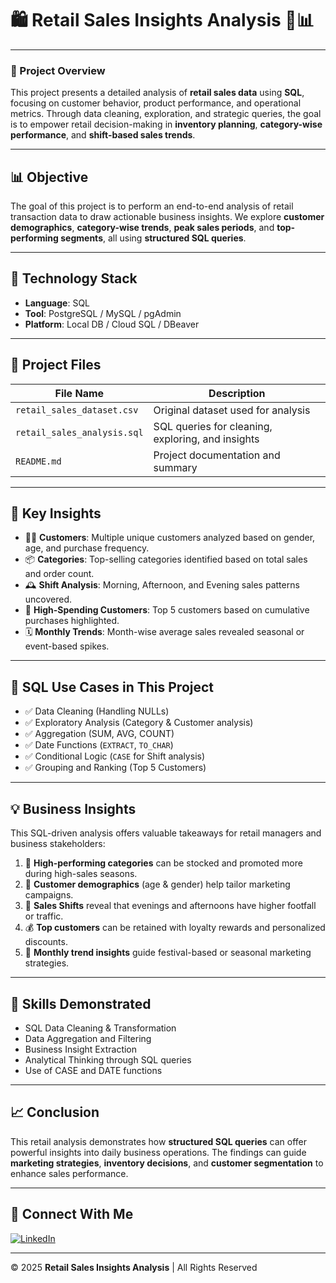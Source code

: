 # 🛍️ Retail Sales Insights Analysis 💼📊

---

### 📖 Project Overview

This project presents a detailed analysis of **retail sales data** using **SQL**, focusing on customer behavior, product performance, and operational metrics. Through data cleaning, exploration, and strategic queries, the goal is to empower retail decision-making in **inventory planning**, **category-wise performance**, and **shift-based sales trends**.

---

## 📊 Objective

The goal of this project is to perform an end-to-end analysis of retail transaction data to draw actionable business insights. We explore **customer demographics**, **category-wise trends**, **peak sales periods**, and **top-performing segments**, all using **structured SQL queries**.

---

## 🔧 Technology Stack

- **Language**: SQL  
- **Tool**: PostgreSQL / MySQL / pgAdmin  
- **Platform**: Local DB / Cloud SQL / DBeaver

---

## 📁 Project Files

| File Name                  | Description                                      |
|----------------------------|--------------------------------------------------|
| `retail_sales_dataset.csv` | Original dataset used for analysis               |
| `retail_sales_analysis.sql`| SQL queries for cleaning, exploring, and insights|
| `README.md`                | Project documentation and summary                |

---

## 📌 Key Insights

- 🧍‍♂️ **Customers**: Multiple unique customers analyzed based on gender, age, and purchase frequency.  
- 📦 **Categories**: Top-selling categories identified based on total sales and order count.  
- 🕰️ **Shift Analysis**: Morning, Afternoon, and Evening sales patterns uncovered.  
- 🧮 **High-Spending Customers**: Top 5 customers based on cumulative purchases highlighted.  
- 🗓️ **Monthly Trends**: Month-wise average sales revealed seasonal or event-based spikes.

---

## 🎯 SQL Use Cases in This Project

- ✅ Data Cleaning (Handling NULLs)  
- ✅ Exploratory Analysis (Category & Customer analysis)  
- ✅ Aggregation (SUM, AVG, COUNT)  
- ✅ Date Functions (`EXTRACT`, `TO_CHAR`)  
- ✅ Conditional Logic (`CASE` for Shift analysis)  
- ✅ Grouping and Ranking (Top 5 Customers)

---

## 💡 Business Insights

This SQL-driven analysis offers valuable takeaways for retail managers and business stakeholders:

1. 🛒 **High-performing categories** can be stocked and promoted more during high-sales seasons.  
2. 👥 **Customer demographics** (age & gender) help tailor marketing campaigns.  
3. 🌇 **Sales Shifts** reveal that evenings and afternoons have higher footfall or traffic.  
4. 💰 **Top customers** can be retained with loyalty rewards and personalized discounts.  
5. 📆 **Monthly trend insights** guide festival-based or seasonal marketing strategies.

---

## 🧠 Skills Demonstrated

- SQL Data Cleaning & Transformation  
- Data Aggregation and Filtering  
- Business Insight Extraction  
- Analytical Thinking through SQL queries  
- Use of CASE and DATE functions

---

## 📈 Conclusion

This retail analysis demonstrates how **structured SQL queries** can offer powerful insights into daily business operations. The findings can guide **marketing strategies**, **inventory decisions**, and **customer segmentation** to enhance sales performance.

---

## 📲 Connect With Me

[![LinkedIn](https://img.shields.io/badge/LinkedIn-%230077B5?style=for-the-badge&logo=linkedin&logoColor=white)](https://www.linkedin.com/in/rudreshtomar5/)

---

© 2025 **Retail Sales Insights Analysis** | All Rights Reserved

